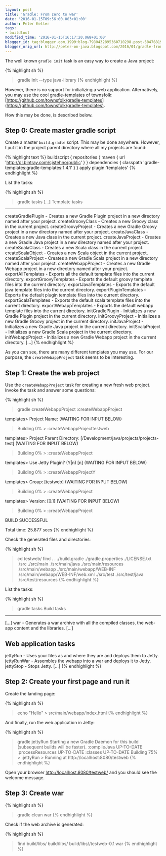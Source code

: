```yaml
---
layout: post
title: 'Gradle: From zero to war'
date: '2016-01-15T09:56:00.003+01:00'
author: Peter Keller
tags:
- buildtool
modified_time: '2016-01-15T16:17:20.068+01:00'
blogger_id: tag:blogger.com,1999:blog-7980432895360710298.post-5847681905042169486
blogger_orig_url: http://peter-on-java.blogspot.com/2016/01/gradle-from-zero-to-war.html
---
```


The well known `gradle init` task is an easy way to create a Java project: 

{% highlight sh %}
> gradle init --type java-library
{% endhighlight %}   
    
However, there is no support for initializing a web application. Alternatively, you may use the cool gradle-templates of townsfolk: [https://github.com/townsfolk/gradle-templates](https://github.com/townsfolk/gradle-templates).  

How this may be done, is described below.

## Step 0: Create master gradle script

Create a master `build.gradle` script. This may be done anywhere. However, I put it in the project parent directory where all my projects are found:

{% highlight text %}
buildscript {
    repositories {
        maven {
            url 'http://dl.bintray.com/cjstehno/public'
        }
    }
    dependencies {
        classpath 'gradle-templates:gradle-templates:1.4.1'
    }
}
apply plugin:'templates'
{% endhighlight %}   

List the tasks:

{% highlight sh %}
> gradle tasks
[...]
Template tasks
--------------
createGradlePlugin - Creates a new Gradle Plugin project in a new directory named after your project.
createGroovyClass - Creates a new Groovy class in the current project.
createGroovyProject - Creates a new Gradle Groovy project in a new directory named after your project.
createJavaClass - Creates a new Java class in the current project.
createJavaProject - Creates a new Gradle Java project in a new directory named after your project.
createScalaClass - Creates a new Scala class in the current project.
createScalaObject - Creates a new Scala object in the current project.
createScalaProject - Creates a new Gradle Scala project in a new directory named after your project.
createWebappProject - Creates a new Gradle Webapp project in a new directory named after your project.
exportAllTemplates - Exports all the default template files into the current directory.
exportGroovyTemplates - Exports the default groovy template files into the current directory.
exportJavaTemplates - Exports the default java template files into the current directory.
exportPluginTemplates - Exports the default plugin template files into the current directory.
exportScalaTemplates - Exports the default scala template files into the current directory.
exportWebappTemplates - Exports the default webapp template files into the current directory.
initGradlePlugin - Initializes a new Gradle Plugin project in the current directory.
initGroovyProject - Initializes a new Gradle Groovy project in the current directory.
initJavaProject - Initializes a new Gradle Java project in the current directory.
initScalaProject - Initializes a new Gradle Scala project in the current directory.
initWebappProject - Initializes a new Gradle Webapp project in the current directory.
[...]
{% endhighlight %}
    
As you can see, there are many different templates you may use. For our purpose, the `createWebappProject` task seems to be interesting. 

## Step 1: Create the web project

Use the `createWebappProject` task for creating a new fresh web project. Invoke the task and answer some questions: 

{% highlight sh %}
> gradle createWebappProject
:createWebappProject

templates> Project Name:  (WAITING FOR INPUT BELOW)
> Building 0% > :createWebappProjecttestweb

templates> Project Parent Directory: [/Development/java/projects/projects-test]  (WAITING FOR INPUT BELOW)
> Building 0% > :createWebappProject

templates> Use Jetty Plugin? (Y|n) [n]  (WAITING FOR INPUT BELOW)
> Building 0% > :createWebappProjectY

templates> Group: [testweb]  (WAITING FOR INPUT BELOW)
> Building 0% > :createWebappProject

templates> Version: [0.1]  (WAITING FOR INPUT BELOW)
> Building 0% > :createWebappProject

BUILD SUCCESSFUL

Total time: 25.877 secs
{% endhighlight %}

Check the generated files and directories:

{% highlight sh %}
> cd testweb/
> find .
.
./build.gradle
./gradle.properties
./LICENSE.txt
./src
./src/main
./src/main/java
./src/main/resources
./src/main/webapp
./src/main/webapp/WEB-INF
./src/main/webapp/WEB-INF/web.xml
./src/test
./src/test/java
./src/test/resources
{% endhighlight %}
 
 List the tasks: 

 {% highlight sh %}
> gradle tasks
Build tasks
-----------
[...]
war - Generates a war archive with all the compiled classes, the web-app content and the libraries.
[...]

Web application tasks
---------------------
jettyRun - Uses your files as and where they are and deploys them to Jetty.
jettyRunWar - Assembles the webapp into a war and deploys it to Jetty.
jettyStop - Stops Jetty.
[...]
{% endhighlight %}
 
## Step 2: Create your first page and run it 
 
Create the landing page:

{% highlight sh %}
> echo "Hello" > src/main/webapp/index.html 
{% endhighlight %}
 
And finally, run the web application in Jetty: 

{% highlight sh %} 
> gradle jettyRun
Starting a new Gradle Daemon for this build (subsequent builds will be faster).
:compileJava UP-TO-DATE
:processResources UP-TO-DATE
:classes UP-TO-DATE
> Building 75% > :jettyRun > Running at http://localhost:8080/testweb
 {% endhighlight %}
 
Open your browser [http://localhost:8080/testweb/](http://localhost:8080/testweb/) and you should see the welcome message. 

## Step 3: Create war
{% highlight sh %}
> gradle clean war
{% endhighlight %}
    
Check if the web archive is generated:

{% highlight sh %}
> find build/libs/
build/libs/
build/libs//testweb-0.1.war
{% endhighlight %}
